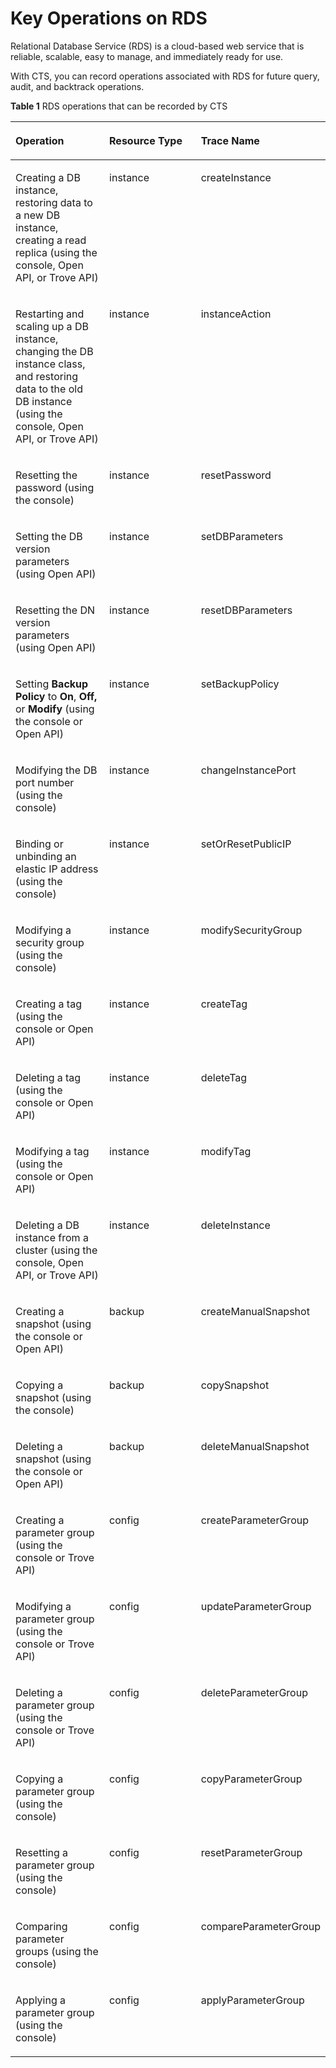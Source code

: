 # Key Operations on RDS<a name="en-us_topic_0100363625"></a>

Relational Database Service \(RDS\) is a cloud-based web service that is reliable, scalable, easy to manage, and immediately ready for use.

With CTS, you can record operations associated with RDS for future query, audit, and backtrack operations.

**Table  1**  RDS operations that can be recorded by CTS

<a name="table27743863194823"></a>
<table><thead align="left"><tr id="r16cd56af9fb340308aee844e27568144"><th class="cellrowborder" valign="top" width="33.333333333333336%" id="mcps1.2.4.1.1"><p id="af0d3b5a410114ab28f61818ba5768621"><a name="af0d3b5a410114ab28f61818ba5768621"></a><a name="af0d3b5a410114ab28f61818ba5768621"></a><strong id="en-us_topic_0100240370_b726976511613"><a name="en-us_topic_0100240370_b726976511613"></a><a name="en-us_topic_0100240370_b726976511613"></a>Operation</strong></p>
</th>
<th class="cellrowborder" valign="top" width="33.333333333333336%" id="mcps1.2.4.1.2"><p id="a46e334c347b348259d14019fe61b273a"><a name="a46e334c347b348259d14019fe61b273a"></a><a name="a46e334c347b348259d14019fe61b273a"></a><strong id="a9b030b079e204c88b9f19a65adb90031"><a name="a9b030b079e204c88b9f19a65adb90031"></a><a name="a9b030b079e204c88b9f19a65adb90031"></a>Resource Type</strong></p>
</th>
<th class="cellrowborder" valign="top" width="33.333333333333336%" id="mcps1.2.4.1.3"><p id="a42c5e5ccb54e4e94afefcde649d57695"><a name="a42c5e5ccb54e4e94afefcde649d57695"></a><a name="a42c5e5ccb54e4e94afefcde649d57695"></a><strong id="af2aa8f455c8a402f826c472836da0631"><a name="af2aa8f455c8a402f826c472836da0631"></a><a name="af2aa8f455c8a402f826c472836da0631"></a>Trace Name</strong></p>
</th>
</tr>
</thead>
<tbody><tr id="ra0690a1ae591410e938e90e40299e283"><td class="cellrowborder" valign="top" width="33.333333333333336%" headers="mcps1.2.4.1.1 "><p id="a0c7da73cad5141feab2f28e0949d185f"><a name="a0c7da73cad5141feab2f28e0949d185f"></a><a name="a0c7da73cad5141feab2f28e0949d185f"></a>Creating a DB instance, restoring data to a new DB instance, creating a read replica (using the console, Open API, or Trove API)</p>
</td>
<td class="cellrowborder" valign="top" width="33.333333333333336%" headers="mcps1.2.4.1.2 "><p id="a75140065d4204488800a25359037b3a4"><a name="a75140065d4204488800a25359037b3a4"></a><a name="a75140065d4204488800a25359037b3a4"></a>instance</p>
</td>
<td class="cellrowborder" valign="top" width="33.333333333333336%" headers="mcps1.2.4.1.3 "><p id="a1e02609146a94b399bbd922def9d4ea1"><a name="a1e02609146a94b399bbd922def9d4ea1"></a><a name="a1e02609146a94b399bbd922def9d4ea1"></a>createInstance</p>
</td>
</tr>
<tr id="ra23f5a4b0385412ca8635bd978cd7cf4"><td class="cellrowborder" valign="top" width="33.333333333333336%" headers="mcps1.2.4.1.1 "><p id="a0a7707edd9914524b9651cd60fd45f43"><a name="a0a7707edd9914524b9651cd60fd45f43"></a><a name="a0a7707edd9914524b9651cd60fd45f43"></a>Restarting and scaling up a DB instance, changing the DB instance class, and restoring data to the old DB instance (using the console, Open API, or Trove API)</p>
</td>
<td class="cellrowborder" valign="top" width="33.333333333333336%" headers="mcps1.2.4.1.2 "><p id="en-us_topic_0100240370_p418869210749"><a name="en-us_topic_0100240370_p418869210749"></a><a name="en-us_topic_0100240370_p418869210749"></a>instance</p>
</td>
<td class="cellrowborder" valign="top" width="33.333333333333336%" headers="mcps1.2.4.1.3 "><p id="abd3da082687c4df0b0cf55a10f9a9c10"><a name="abd3da082687c4df0b0cf55a10f9a9c10"></a><a name="abd3da082687c4df0b0cf55a10f9a9c10"></a>instanceAction</p>
</td>
</tr>
<tr id="rcaec9d496c7d4b46bde166331685db80"><td class="cellrowborder" valign="top" width="33.333333333333336%" headers="mcps1.2.4.1.1 "><p id="ad1c67831112c49d089eef5c0ae2db34f"><a name="ad1c67831112c49d089eef5c0ae2db34f"></a><a name="ad1c67831112c49d089eef5c0ae2db34f"></a>Resetting the password (using the console)</p>
</td>
<td class="cellrowborder" valign="top" width="33.333333333333336%" headers="mcps1.2.4.1.2 "><p id="a5d056219db234bdbab4d5b618de971fb"><a name="a5d056219db234bdbab4d5b618de971fb"></a><a name="a5d056219db234bdbab4d5b618de971fb"></a>instance</p>
</td>
<td class="cellrowborder" valign="top" width="33.333333333333336%" headers="mcps1.2.4.1.3 "><p id="a0c209611c5594b0fb4daaa05d800c319"><a name="a0c209611c5594b0fb4daaa05d800c319"></a><a name="a0c209611c5594b0fb4daaa05d800c319"></a>resetPassword</p>
</td>
</tr>
<tr id="r08720fcd8a53435cae1e66b7e08f56cf"><td class="cellrowborder" valign="top" width="33.333333333333336%" headers="mcps1.2.4.1.1 "><p id="a260e0652731f489a8655758dd2fa97d1"><a name="a260e0652731f489a8655758dd2fa97d1"></a><a name="a260e0652731f489a8655758dd2fa97d1"></a>Setting the DB version parameters (using Open API)</p>
</td>
<td class="cellrowborder" valign="top" width="33.333333333333336%" headers="mcps1.2.4.1.2 "><p id="ac84028025e654687b96eef7f3c7550ad"><a name="ac84028025e654687b96eef7f3c7550ad"></a><a name="ac84028025e654687b96eef7f3c7550ad"></a>instance</p>
</td>
<td class="cellrowborder" valign="top" width="33.333333333333336%" headers="mcps1.2.4.1.3 "><p id="a3eb68fd728604282a4e53b481278fb25"><a name="a3eb68fd728604282a4e53b481278fb25"></a><a name="a3eb68fd728604282a4e53b481278fb25"></a>setDBParameters</p>
</td>
</tr>
<tr id="r73422f0da4ea4ebe9ef3ed4b69f12617"><td class="cellrowborder" valign="top" width="33.333333333333336%" headers="mcps1.2.4.1.1 "><p id="a90f48f48bac34ceeae2c3a2348e40cd3"><a name="a90f48f48bac34ceeae2c3a2348e40cd3"></a><a name="a90f48f48bac34ceeae2c3a2348e40cd3"></a>Resetting the DN version parameters (using Open API)</p>
</td>
<td class="cellrowborder" valign="top" width="33.333333333333336%" headers="mcps1.2.4.1.2 "><p id="a5e93d651a60e45518789f4d91cf47d70"><a name="a5e93d651a60e45518789f4d91cf47d70"></a><a name="a5e93d651a60e45518789f4d91cf47d70"></a>instance</p>
</td>
<td class="cellrowborder" valign="top" width="33.333333333333336%" headers="mcps1.2.4.1.3 "><p id="abb75c45a6fe14e8f8833c35ede113ea5"><a name="abb75c45a6fe14e8f8833c35ede113ea5"></a><a name="abb75c45a6fe14e8f8833c35ede113ea5"></a>resetDBParameters</p>
</td>
</tr>
<tr id="r52848f4c69114681bcac1124a9295577"><td class="cellrowborder" valign="top" width="33.333333333333336%" headers="mcps1.2.4.1.1 "><p id="a526f3388db994fd3945d216938b578ae"><a name="a526f3388db994fd3945d216938b578ae"></a><a name="a526f3388db994fd3945d216938b578ae"></a>Setting <strong id="b842352706201653"><a name="b842352706201653"></a><a name="b842352706201653"></a>Backup Policy</strong> to <strong id="b842352706201656"><a name="b842352706201656"></a><a name="b842352706201656"></a>On</strong>, <strong id="b842352706201659"><a name="b842352706201659"></a><a name="b842352706201659"></a>Off,</strong> or <strong id="b84235270620173"><a name="b84235270620173"></a><a name="b84235270620173"></a>Modify</strong> (using the console or Open API)</p>
</td>
<td class="cellrowborder" valign="top" width="33.333333333333336%" headers="mcps1.2.4.1.2 "><p id="af9ca8567a8df4d0fb346cf4f9167ba38"><a name="af9ca8567a8df4d0fb346cf4f9167ba38"></a><a name="af9ca8567a8df4d0fb346cf4f9167ba38"></a>instance</p>
</td>
<td class="cellrowborder" valign="top" width="33.333333333333336%" headers="mcps1.2.4.1.3 "><p id="a9d782418ec9143559c288e752b6b8b19"><a name="a9d782418ec9143559c288e752b6b8b19"></a><a name="a9d782418ec9143559c288e752b6b8b19"></a>setBackupPolicy</p>
</td>
</tr>
<tr id="r61c72fe22808425f9262a11f161807ba"><td class="cellrowborder" valign="top" width="33.333333333333336%" headers="mcps1.2.4.1.1 "><p id="a2b5cf1d7c55c453796057bbdf20c69a2"><a name="a2b5cf1d7c55c453796057bbdf20c69a2"></a><a name="a2b5cf1d7c55c453796057bbdf20c69a2"></a>Modifying the DB port number (using the console)</p>
</td>
<td class="cellrowborder" valign="top" width="33.333333333333336%" headers="mcps1.2.4.1.2 "><p id="a8516e6c67b41444eabd230d795eb1479"><a name="a8516e6c67b41444eabd230d795eb1479"></a><a name="a8516e6c67b41444eabd230d795eb1479"></a>instance</p>
</td>
<td class="cellrowborder" valign="top" width="33.333333333333336%" headers="mcps1.2.4.1.3 "><p id="a2ef6ed81dbfe411e97326436c182726d"><a name="a2ef6ed81dbfe411e97326436c182726d"></a><a name="a2ef6ed81dbfe411e97326436c182726d"></a>changeInstancePort</p>
</td>
</tr>
<tr id="r3cf84f08e8ea415f87c0e6b00ba99857"><td class="cellrowborder" valign="top" width="33.333333333333336%" headers="mcps1.2.4.1.1 "><p id="en-us_topic_0100240370_p24834310535"><a name="en-us_topic_0100240370_p24834310535"></a><a name="en-us_topic_0100240370_p24834310535"></a>Binding or unbinding an elastic IP address (using the console)</p>
</td>
<td class="cellrowborder" valign="top" width="33.333333333333336%" headers="mcps1.2.4.1.2 "><p id="en-us_topic_0100240370_p824076810749"><a name="en-us_topic_0100240370_p824076810749"></a><a name="en-us_topic_0100240370_p824076810749"></a>instance</p>
</td>
<td class="cellrowborder" valign="top" width="33.333333333333336%" headers="mcps1.2.4.1.3 "><p id="a6597514044db45a2a204348f3b1f4ee2"><a name="a6597514044db45a2a204348f3b1f4ee2"></a><a name="a6597514044db45a2a204348f3b1f4ee2"></a>setOrResetPublicIP</p>
</td>
</tr>
<tr id="red10207c664d40baa9054f7111b27ab0"><td class="cellrowborder" valign="top" width="33.333333333333336%" headers="mcps1.2.4.1.1 "><p id="af5e471f8e0494506b136d9b260d08a63"><a name="af5e471f8e0494506b136d9b260d08a63"></a><a name="af5e471f8e0494506b136d9b260d08a63"></a>Modifying a security group (using the console)</p>
</td>
<td class="cellrowborder" valign="top" width="33.333333333333336%" headers="mcps1.2.4.1.2 "><p id="a0d23dae83f084a2cac3ace9d83c72361"><a name="a0d23dae83f084a2cac3ace9d83c72361"></a><a name="a0d23dae83f084a2cac3ace9d83c72361"></a>instance</p>
</td>
<td class="cellrowborder" valign="top" width="33.333333333333336%" headers="mcps1.2.4.1.3 "><p id="aff96f57e5fbf49f086a952d37918263c"><a name="aff96f57e5fbf49f086a952d37918263c"></a><a name="aff96f57e5fbf49f086a952d37918263c"></a>modifySecurityGroup</p>
</td>
</tr>
<tr id="rf30d0854813b4ec7a872f912445a57c6"><td class="cellrowborder" valign="top" width="33.333333333333336%" headers="mcps1.2.4.1.1 "><p id="aa028ddcdb22143a38f47e7ba74b8a37e"><a name="aa028ddcdb22143a38f47e7ba74b8a37e"></a><a name="aa028ddcdb22143a38f47e7ba74b8a37e"></a>Creating a tag (using the console or Open API)</p>
</td>
<td class="cellrowborder" valign="top" width="33.333333333333336%" headers="mcps1.2.4.1.2 "><p id="aae2c0d7d85b642b19e97b033709d96dd"><a name="aae2c0d7d85b642b19e97b033709d96dd"></a><a name="aae2c0d7d85b642b19e97b033709d96dd"></a>instance</p>
</td>
<td class="cellrowborder" valign="top" width="33.333333333333336%" headers="mcps1.2.4.1.3 "><p id="a50cde6251166471898ead3d5f161f9df"><a name="a50cde6251166471898ead3d5f161f9df"></a><a name="a50cde6251166471898ead3d5f161f9df"></a>createTag</p>
</td>
</tr>
<tr id="r8ad5dc1165ab49768bfdb044ba2ef391"><td class="cellrowborder" valign="top" width="33.333333333333336%" headers="mcps1.2.4.1.1 "><p id="af1764d8428e14cc08ae6a06a85a55ced"><a name="af1764d8428e14cc08ae6a06a85a55ced"></a><a name="af1764d8428e14cc08ae6a06a85a55ced"></a>Deleting a tag (using the console or Open API)</p>
</td>
<td class="cellrowborder" valign="top" width="33.333333333333336%" headers="mcps1.2.4.1.2 "><p id="en-us_topic_0100240370_p178320210749"><a name="en-us_topic_0100240370_p178320210749"></a><a name="en-us_topic_0100240370_p178320210749"></a>instance</p>
</td>
<td class="cellrowborder" valign="top" width="33.333333333333336%" headers="mcps1.2.4.1.3 "><p id="ae1ca172b7a9146009ba12ad8d44d448c"><a name="ae1ca172b7a9146009ba12ad8d44d448c"></a><a name="ae1ca172b7a9146009ba12ad8d44d448c"></a>deleteTag</p>
</td>
</tr>
<tr id="r7513ffc0027345179a243342a57fde46"><td class="cellrowborder" valign="top" width="33.333333333333336%" headers="mcps1.2.4.1.1 "><p id="a0b0605aa3de84cfa9444c5dccf7a936d"><a name="a0b0605aa3de84cfa9444c5dccf7a936d"></a><a name="a0b0605aa3de84cfa9444c5dccf7a936d"></a>Modifying a tag (using the console or Open API)</p>
</td>
<td class="cellrowborder" valign="top" width="33.333333333333336%" headers="mcps1.2.4.1.2 "><p id="a05d0c99e587f42d4ad7c3822eb306db4"><a name="a05d0c99e587f42d4ad7c3822eb306db4"></a><a name="a05d0c99e587f42d4ad7c3822eb306db4"></a>instance</p>
</td>
<td class="cellrowborder" valign="top" width="33.333333333333336%" headers="mcps1.2.4.1.3 "><p id="a9acd7f4fc7f1495b8bf0c4881f83407f"><a name="a9acd7f4fc7f1495b8bf0c4881f83407f"></a><a name="a9acd7f4fc7f1495b8bf0c4881f83407f"></a>modifyTag</p>
</td>
</tr>
<tr id="r9e4fe85224f8472587536feb79dffaf9"><td class="cellrowborder" valign="top" width="33.333333333333336%" headers="mcps1.2.4.1.1 "><p id="ac4f924677b8847b49d70c275b63536a9"><a name="ac4f924677b8847b49d70c275b63536a9"></a><a name="ac4f924677b8847b49d70c275b63536a9"></a>Deleting a DB instance from a cluster (using the console, Open API, or Trove API)</p>
</td>
<td class="cellrowborder" valign="top" width="33.333333333333336%" headers="mcps1.2.4.1.2 "><p id="a961b81354c304059bf6e0196f3d8bc1e"><a name="a961b81354c304059bf6e0196f3d8bc1e"></a><a name="a961b81354c304059bf6e0196f3d8bc1e"></a>instance</p>
</td>
<td class="cellrowborder" valign="top" width="33.333333333333336%" headers="mcps1.2.4.1.3 "><p id="a4bee002ff83f42c8b73d6f1ea2f1c7e8"><a name="a4bee002ff83f42c8b73d6f1ea2f1c7e8"></a><a name="a4bee002ff83f42c8b73d6f1ea2f1c7e8"></a>deleteInstance</p>
</td>
</tr>
<tr id="r0c7e2a5e9a4f4f46bbabb602a9e18054"><td class="cellrowborder" valign="top" width="33.333333333333336%" headers="mcps1.2.4.1.1 "><p id="en-us_topic_0100240370_p525050710535"><a name="en-us_topic_0100240370_p525050710535"></a><a name="en-us_topic_0100240370_p525050710535"></a>Creating a snapshot (using the console or Open API)</p>
</td>
<td class="cellrowborder" valign="top" width="33.333333333333336%" headers="mcps1.2.4.1.2 "><p id="a193675502dcf4b00ae847306d6b99320"><a name="a193675502dcf4b00ae847306d6b99320"></a><a name="a193675502dcf4b00ae847306d6b99320"></a>backup</p>
</td>
<td class="cellrowborder" valign="top" width="33.333333333333336%" headers="mcps1.2.4.1.3 "><p id="a46a44edda1574d6bba45bb8747520e15"><a name="a46a44edda1574d6bba45bb8747520e15"></a><a name="a46a44edda1574d6bba45bb8747520e15"></a>createManualSnapshot</p>
</td>
</tr>
<tr id="r58eb9ae1915945ef8ab1002bd293c742"><td class="cellrowborder" valign="top" width="33.333333333333336%" headers="mcps1.2.4.1.1 "><p id="en-us_topic_0100240370_p241488010535"><a name="en-us_topic_0100240370_p241488010535"></a><a name="en-us_topic_0100240370_p241488010535"></a>Copying a snapshot (using the console)</p>
</td>
<td class="cellrowborder" valign="top" width="33.333333333333336%" headers="mcps1.2.4.1.2 "><p id="ae0922d5301a740629b4f7e8d0342d3b2"><a name="ae0922d5301a740629b4f7e8d0342d3b2"></a><a name="ae0922d5301a740629b4f7e8d0342d3b2"></a>backup</p>
</td>
<td class="cellrowborder" valign="top" width="33.333333333333336%" headers="mcps1.2.4.1.3 "><p id="a087182f165b0433780c601a33bca5bf5"><a name="a087182f165b0433780c601a33bca5bf5"></a><a name="a087182f165b0433780c601a33bca5bf5"></a>copySnapshot</p>
</td>
</tr>
<tr id="r8ec24506a48f4dc58f274fd2f9b88762"><td class="cellrowborder" valign="top" width="33.333333333333336%" headers="mcps1.2.4.1.1 "><p id="a855d08e1fe4d478c9dfc6d897a5aed39"><a name="a855d08e1fe4d478c9dfc6d897a5aed39"></a><a name="a855d08e1fe4d478c9dfc6d897a5aed39"></a>Deleting a snapshot (using the console or Open API)</p>
</td>
<td class="cellrowborder" valign="top" width="33.333333333333336%" headers="mcps1.2.4.1.2 "><p id="a8e70614efaa34ab8b5d49fa43c249724"><a name="a8e70614efaa34ab8b5d49fa43c249724"></a><a name="a8e70614efaa34ab8b5d49fa43c249724"></a>backup</p>
</td>
<td class="cellrowborder" valign="top" width="33.333333333333336%" headers="mcps1.2.4.1.3 "><p id="a3de0b36c6df9470ea43cfd7e0f29df95"><a name="a3de0b36c6df9470ea43cfd7e0f29df95"></a><a name="a3de0b36c6df9470ea43cfd7e0f29df95"></a>deleteManualSnapshot</p>
</td>
</tr>
<tr id="r982e3dd19f8e424598fe293e64e105ec"><td class="cellrowborder" valign="top" width="33.333333333333336%" headers="mcps1.2.4.1.1 "><p id="a06a11d83d5194d67b87142e5bc7433b7"><a name="a06a11d83d5194d67b87142e5bc7433b7"></a><a name="a06a11d83d5194d67b87142e5bc7433b7"></a>Creating a parameter group (using the console or Trove API)</p>
</td>
<td class="cellrowborder" valign="top" width="33.333333333333336%" headers="mcps1.2.4.1.2 "><p id="aca039f71417442f29681036bdd1e55f0"><a name="aca039f71417442f29681036bdd1e55f0"></a><a name="aca039f71417442f29681036bdd1e55f0"></a>config</p>
</td>
<td class="cellrowborder" valign="top" width="33.333333333333336%" headers="mcps1.2.4.1.3 "><p id="a1abd5feb47294e0e9b9b53dc64707023"><a name="a1abd5feb47294e0e9b9b53dc64707023"></a><a name="a1abd5feb47294e0e9b9b53dc64707023"></a>createParameterGroup</p>
</td>
</tr>
<tr id="r782691e768ad4117ab2963c245c67170"><td class="cellrowborder" valign="top" width="33.333333333333336%" headers="mcps1.2.4.1.1 "><p id="en-us_topic_0100240370_p719530510535"><a name="en-us_topic_0100240370_p719530510535"></a><a name="en-us_topic_0100240370_p719530510535"></a>Modifying a parameter group (using the console or Trove API)</p>
</td>
<td class="cellrowborder" valign="top" width="33.333333333333336%" headers="mcps1.2.4.1.2 "><p id="a0a2db672500f4415990aa29c254d50ff"><a name="a0a2db672500f4415990aa29c254d50ff"></a><a name="a0a2db672500f4415990aa29c254d50ff"></a>config</p>
</td>
<td class="cellrowborder" valign="top" width="33.333333333333336%" headers="mcps1.2.4.1.3 "><p id="aed215bc0d3d5494582be29f62f4c4801"><a name="aed215bc0d3d5494582be29f62f4c4801"></a><a name="aed215bc0d3d5494582be29f62f4c4801"></a>updateParameterGroup</p>
</td>
</tr>
<tr id="reab51e832e9f4c469d0871907d7bfbcd"><td class="cellrowborder" valign="top" width="33.333333333333336%" headers="mcps1.2.4.1.1 "><p id="a164b97bdc7f54a59b012203b7d4d6a04"><a name="a164b97bdc7f54a59b012203b7d4d6a04"></a><a name="a164b97bdc7f54a59b012203b7d4d6a04"></a>Deleting a parameter group (using the console or Trove API)</p>
</td>
<td class="cellrowborder" valign="top" width="33.333333333333336%" headers="mcps1.2.4.1.2 "><p id="a868a53c5ce8d4dfbaaa73a90da18808e"><a name="a868a53c5ce8d4dfbaaa73a90da18808e"></a><a name="a868a53c5ce8d4dfbaaa73a90da18808e"></a>config</p>
</td>
<td class="cellrowborder" valign="top" width="33.333333333333336%" headers="mcps1.2.4.1.3 "><p id="a4e6d5742512f4cad99c397ddc0f4e900"><a name="a4e6d5742512f4cad99c397ddc0f4e900"></a><a name="a4e6d5742512f4cad99c397ddc0f4e900"></a>deleteParameterGroup</p>
</td>
</tr>
<tr id="rf4260e18249048759ba217e28ee02980"><td class="cellrowborder" valign="top" width="33.333333333333336%" headers="mcps1.2.4.1.1 "><p id="abdd70d5f38dd43959c2a52d693a5b68e"><a name="abdd70d5f38dd43959c2a52d693a5b68e"></a><a name="abdd70d5f38dd43959c2a52d693a5b68e"></a>Copying a parameter group (using the console)</p>
</td>
<td class="cellrowborder" valign="top" width="33.333333333333336%" headers="mcps1.2.4.1.2 "><p id="a0767a46bdc5841dfab4a870beb96d832"><a name="a0767a46bdc5841dfab4a870beb96d832"></a><a name="a0767a46bdc5841dfab4a870beb96d832"></a>config</p>
</td>
<td class="cellrowborder" valign="top" width="33.333333333333336%" headers="mcps1.2.4.1.3 "><p id="ac911bb0973624169a0166e241b8654d6"><a name="ac911bb0973624169a0166e241b8654d6"></a><a name="ac911bb0973624169a0166e241b8654d6"></a>copyParameterGroup</p>
</td>
</tr>
<tr id="ra435a3e7ffab4f4aa9ec1e3087d1adf8"><td class="cellrowborder" valign="top" width="33.333333333333336%" headers="mcps1.2.4.1.1 "><p id="ab5f37dac49d24543af56b12765cefdbe"><a name="ab5f37dac49d24543af56b12765cefdbe"></a><a name="ab5f37dac49d24543af56b12765cefdbe"></a>Resetting a parameter group (using the console)</p>
</td>
<td class="cellrowborder" valign="top" width="33.333333333333336%" headers="mcps1.2.4.1.2 "><p id="af3fe655f1a9844d5847cff2ddcf3593c"><a name="af3fe655f1a9844d5847cff2ddcf3593c"></a><a name="af3fe655f1a9844d5847cff2ddcf3593c"></a>config</p>
</td>
<td class="cellrowborder" valign="top" width="33.333333333333336%" headers="mcps1.2.4.1.3 "><p id="add34489aa5284481978fe9af7d9e4abc"><a name="add34489aa5284481978fe9af7d9e4abc"></a><a name="add34489aa5284481978fe9af7d9e4abc"></a>resetParameterGroup</p>
</td>
</tr>
<tr id="rd313e82d239b4fbca3b6458ef2638f6a"><td class="cellrowborder" valign="top" width="33.333333333333336%" headers="mcps1.2.4.1.1 "><p id="a2a715302d32a4d67aac6369589f0948d"><a name="a2a715302d32a4d67aac6369589f0948d"></a><a name="a2a715302d32a4d67aac6369589f0948d"></a>Comparing parameter groups (using the console)</p>
</td>
<td class="cellrowborder" valign="top" width="33.333333333333336%" headers="mcps1.2.4.1.2 "><p id="a18f25fb34dbb4224b786db49fae9945e"><a name="a18f25fb34dbb4224b786db49fae9945e"></a><a name="a18f25fb34dbb4224b786db49fae9945e"></a>config</p>
</td>
<td class="cellrowborder" valign="top" width="33.333333333333336%" headers="mcps1.2.4.1.3 "><p id="a354e5bb52a5c4cc987822bfdd7ae6b62"><a name="a354e5bb52a5c4cc987822bfdd7ae6b62"></a><a name="a354e5bb52a5c4cc987822bfdd7ae6b62"></a>compareParameterGroup</p>
</td>
</tr>
<tr id="r13f028996b204410a72e072d3215996d"><td class="cellrowborder" valign="top" width="33.333333333333336%" headers="mcps1.2.4.1.1 "><p id="ac4820ad5bb4f4366ac77c0290e506d12"><a name="ac4820ad5bb4f4366ac77c0290e506d12"></a><a name="ac4820ad5bb4f4366ac77c0290e506d12"></a>Applying a parameter group (using the console)</p>
</td>
<td class="cellrowborder" valign="top" width="33.333333333333336%" headers="mcps1.2.4.1.2 "><p id="ac97d9318636a4537b66c3d95e8a1552a"><a name="ac97d9318636a4537b66c3d95e8a1552a"></a><a name="ac97d9318636a4537b66c3d95e8a1552a"></a>config</p>
</td>
<td class="cellrowborder" valign="top" width="33.333333333333336%" headers="mcps1.2.4.1.3 "><p id="aa97a103d20d345c4b269973cd1a2d1c7"><a name="aa97a103d20d345c4b269973cd1a2d1c7"></a><a name="aa97a103d20d345c4b269973cd1a2d1c7"></a>applyParameterGroup</p>
</td>
</tr>
</tbody>
</table>

